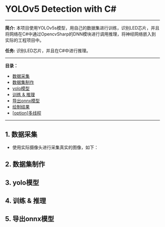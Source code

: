 # YOLOv5 Detection with C#
---
**简介:**
本项目使用YOLOv5s模型，用自己的数据集进行训练，识别LED芯片，并且将网络在C#中通过OpencvSharp的DNN模块进行调用推理，将神经网络嵌入到实际的工程项目中。

**任务:** 
识别LED芯片，并且在C#中进行推理。

---

**目录：**
- [数据采集](https://github.com/lin-tea/Yolo-detection-In-C-/edit/main/README.md#1-%E6%95%B0%E6%8D%AE%E9%87%87%E9%9B%86)
- [数据集制作](https://github.com/lin-tea/Yolo-detection-In-C-/edit/main/README.md#2-%E6%95%B0%E6%8D%AE%E9%9B%86%E5%88%B6%E4%BD%9C)
- [yolo模型](https://github.com/lin-tea/Yolo-detection-In-C-/edit/main/README.md#3-yolo%E6%A8%A1%E5%9E%8B)
- [训练 & 推理](https://github.com/lin-tea/Yolo-detection-In-C-/edit/main/README.md#4-%E8%AE%AD%E7%BB%83--%E6%8E%A8%E7%90%86)
- [导出onnx模型](https://github.com/lin-tea/Yolo-detection-In-C-/edit/main/README.md#5-%E5%AF%BC%E5%87%BAonnx%E6%A8%A1%E5%9E%8B)
- [绘制结果]()
- [[option]多线程]()

---

## 1. 数据采集
- 使用实际摄像头进行采集真实的图像，如下：


## 2. 数据集制作

## 3. yolo模型

## 4. 训练 & 推理

## 5. 导出onnx模型
